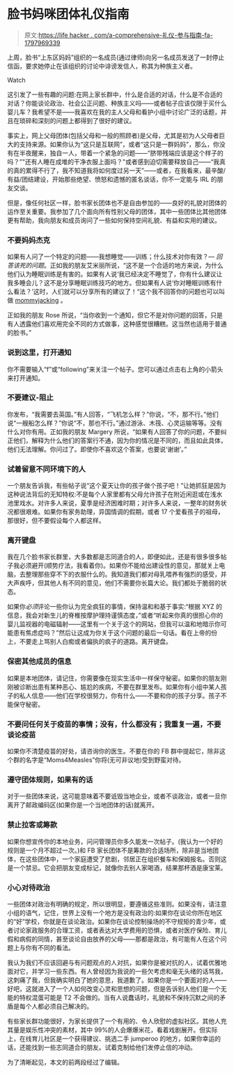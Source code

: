 # 脸书妈咪团体礼仪指南

> 原文:[https://life hacker . com/a-comprehensive-礼仪-参与指南-fa-1797969339](https://lifehacker.com/a-comprehensive-etiquette-guide-for-participating-in-fa-1797969339)

上周，脸书“上东区妈妈”组织的一名成员(通过律师)向另一名成员发送了一封停止信函，要求她停止在该组织的讨论中诽谤发信人，称其为种族主义者。

Watch

这引发了一些有趣的问题:在网上家长群中，什么是合适的对话，什么是不合适的对话？你能谈论政治、社会公正问题、种族主义吗——或者帖子应该仅限于买什么婴儿车？我希望不是——我喜欢在我的主人父母和看护小组中讨论广泛的话题，并且在琐碎和深刻的问题上都得到了很好的建议。

事实上，网上父母团体(包括父母和一般的照顾者)是父母，尤其是初为人父母者巨大的支持来源。如果你认为“这只是互联网”，或者“这只是一群妈妈”，那么，你没有在半夜醒来，独自一人，带着一个紧急的问题——“脐带残端应该是这个样子的吗？”"还有人睡在成堆的干净衣服上面吗？"或者感到迫切需要释放自己——“我真的真的累得不行了，我不知道我将如何度过另一天”——或者，在我看来，最辛酸/有益/团结建设，开始那些绝望、愤怒和遗憾的匿名谈话，你不一定能与 IRL 的朋友交谈。

但是，像任何社区一样，脸书家长团体也不是自由参加的——良好的礼貌对团体的运作至关重要。我参加了几个面向所有性别父母的团体，其中一些团体比其他团体更有帮助，我向朋友和成员询问了一些如何保持空间礼貌、有益和实用的建议。

### 不要妈妈杰克

如果有人问了一个特定的问题——我想睡觉——训练；什么技术对你有效？— *回答该死的问题*。正如我的朋友艾米丽所说，“这不是一个合适的地方来说，为什么他们认为睡眠训练是有害的。如果有人说‘我已经决定不睡觉了，你有什么建议让我多睡会儿？这不是分享睡眠训练技巧的地方。但如果有人说‘你对睡眠训练有什么看法？’这时，人们就可以分享所有的建议了！“这个我不回答你的问题也可以叫做 [mommyjacking](http://www.stfuparentsblog.com/post/19604289972/mommyjacking-marathon-wait-til-you-have-kids) 。

正如我的朋友 Rose 所说，“当你收到一个通知，但它不是对你问题的回答，只是有人透露他们喜欢用完全不同的方式做事，这种感觉很糟糕。这当然也适用于普通的脸书。”

### 说到这里，打开通知

你不需要输入“f”或“following”来关注一个帖子。您可以通过点击右上角的小箭头来打开通知。

### 不要建议-阻止

你发布，“我需要去英国。”有人回答，“飞机怎么样？”你说，“不，那不行。”他们说“一艘船怎么样？”你说“不，那也不行。”通过游泳、木筏、心灵运输等等。没有什么对你有用。正如我的朋友 Margery 所说，“如果有人回答了你的问题，不要纠正他们，解释为什么他们的答案行不通，因为你的情况是不同的，而且如此具体，他们无法理解。你问过了。即使你不喜欢这个答案，也要说‘谢谢’。”

### 试着留意不同环境下的人

一个朋友告诉我，有些帖子说“这个夏天让你的孩子做个孩子吧！”让她抓狂是因为这种说法背后的无知特权:不是每个人家里都有父母允许孩子在附近闲逛或在浅水池里戏水。对许多人来说，夏季是经济困难时期；对许多人来说，一整年的财务状况都很艰难。如果你有家务助理，异国情调的假期，或者 17 个爱看孩子的祖母，那很好，但不要假设每个人都这样。

### 离开键盘

我在几个脸书家长群里，大多数都是志同道合的人，即便如此，还是有很多很多帖子我必须避开(顺势疗法，我看着你)。如果你不能给出建设性的意见，那就关上电脑，去整理那些穿不下的衣服什么的。我知道我们都对母乳喂养有强烈的感受，并大声疾呼，但其他人有不同的意见，他们不需要你长篇大论。我们都处于脆弱的状态。

如果你*必须*评论一些你认为完全疯狂的事情，保持温和和基于事实:“根据 XYZ 的信息，我会对新生儿的脊椎按摩护理持谨慎态度，”或者“听起来你真的很担心你的婴儿监视器的电磁辐射——这里有一个关于这个的网站，但我可以温和地暗示你可能患有焦虑症吗？”然后让这成为你关于这个问题的最后一句话。看在上帝的份上，不要走上骂别人白痴或者偏执的疯子的道路。离开键盘。

### 保密其他成员的信息

如果是本地团体，请记住，你需要像在现实生活中一样保守秘密。如果你的朋友刚刚被诊断出患有某种恶心、尴尬的疾病，不要在群里发布。如果你有小组中某人孩子的私人信息——他们在学校很努力，你有什么——不要和你的孩子分享。孩子不能保守秘密。

### 不要问任何关于疫苗的事情；没有，什么都没有；我重复一遍，不要谈论疫苗

如果你不清楚疫苗的好处，请咨询你的医生。不要在你的 FB 群中提起它，除非这个群的名字是“Moms4Measles”你将(无可非议地)受到野蛮对待。

### 遵守团体规则，如果有的话

对于一些团体来说，这可能意味着不要诋毁当地企业，或者不谈政治，或者一旦你离开了邮政编码区(如果你是一个当地团体的话)就离开。

### 禁止拉客或筹款

如果你想宣传你的本地业务，问问管理员你多久能发一次帖子。(我认为一个好的规则是一个月不超过一次。)和 FB 家长团体不是筹款的合适场所，除非是当地团体，在这些团体中，一个家庭遭受了悲剧，邻居正在组织餐车和保姆报名。否则这是一个禁忌。它会把朋友变成标记，就像你去别人家喝酒，结果那杯酒是康宝莱。

### 小心对待政治

一些团体对政治有明确的规定，所以很明显，要遵循这些准则。如果没有，请注意小组的语气，记住，世界上没有一个地方是没有政治的:如果你在谈论你所在地区的“好”学校，你就是在谈论政治。如果你在谈论控制操场的不守规矩的青少年，或者讨论家政服务的合理工资，或者表达对大学费用的恐惧，或者对医疗保险、育儿假和病假的同情，甚至谈论自由放养的父母——那都是政治，有可能有人在这个问题上与你有不同的看法。

我认为我们不应该回避与有问题观点的人对抗，如果你是被对抗的人，试着优雅地面对它，并学习一些东西。有人曾经因为我说的一些欠考虑和毫无头绪的话骂我，这刺痛了我，但我确实明白了她的意思，我道歉了。如果你是一个要面对的人——好吧，这就进入了一个人如何改变心灵和思想的问题，但是告诉别人他们是一个无能的特权混蛋可能是 T2 不会做的。当有人说蠢话时，礼貌和不保持沉默之间的矛盾是每个人都必须自己解决的。

有些家长群功能很好，为家长提供了一个有用的、令人欣慰的虚拟社区。其他人充其量是娱乐性冲突的素材，其中 99%的人会爆爆米花，看着戏剧展开。但实际上，在线育儿社区是一个获得建议、挑选二手 jumperoo 的地方，如果你幸运的话，还能找到一些志同道合的朋友。试着克制给他们发停止信的冲动。

为了清晰起见，本文的前两段经过了编辑。